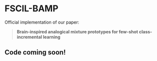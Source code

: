 # FSCIL-BAMP
Official implementation of our paper:

> **Brain-inspired analogical mixture prototypes for few-shot class-incremental learning** <br>
## Code coming soon!

